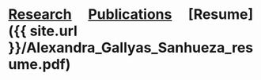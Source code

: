 # [Research](./research.md) &nbsp; &nbsp; [Publications](./publications.md) &nbsp; &nbsp; [Resume]({{ site.url }}/Alexandra_Gallyas_Sanhueza_resume.pdf)
